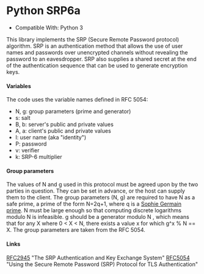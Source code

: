 
# Python SRP6a

* Compatible With: Python 3

This library implements the SRP (Secure Remote Password protocol) algorithm.
SRP is an authentication method that allows the use of user names and passwords over unencrypted channels without revealing the password to an eavesdropper. SRP also supplies a shared secret at the end of the authentication sequence that can be used to generate encryption keys.

#### Variables

The code uses the variable names defined in RFC 5054:

* N, g: group parameters (prime and generator)
* s: salt
* B, b: server's public and private values
* A, a: client's public and private values
* I: user name (aka "identity")
* P: password
* v: verifier
* k: SRP-6 multiplier

#### Group parameters

The values of N and g used in this protocol must be agreed upon by the two parties in question. They can be set in advance, or the host can supply them to the client.
The group parameters (N, g) are required to have N as a safe prime, a prime of the form N=2q+1, where q is a [Sophie Germain prime](https://en.wikipedia.org/wiki/Sophie_Germain_prime). N must be large enough so that computing discrete logarithms modulo N is infeasible.
g should be a generator modulo N , which means that for any X where 0 < X < N, there exists a value x for which g^x % N == X.
The group parameters are taken from the RFC 5054.

#### Links

[RFC2945](https://tools.ietf.org/html/rfc2945) "The SRP Authentication and Key Exchange System"
[RFC5054](https://tools.ietf.org/html/rfc5054) "Using the Secure Remote Password (SRP) Protocol for TLS Authentication"
